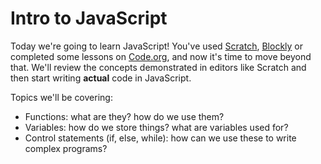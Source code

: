 # Intro to JavaScript

Today we're going to learn JavaScript! You've used
[Scratch](http://scratch.mit.edu), [Blockly](https://code.google.com/p/blockly/)
or completed some lessons on [Code.org](learn.code.org/hoc/1), and now it's time
to move beyond that. We'll review the concepts demonstrated in editors like
Scratch and then start writing **actual** code in JavaScript.

Topics we'll be covering:

* Functions: what are they? how do we use them?
* Variables: how do we store things? what are variables used for?
* Control statements (if, else, while): how can we use these to write complex programs?
